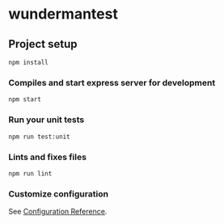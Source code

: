# wundermantest

## Project setup
```
npm install
```

### Compiles and start express server for development
```
npm start
```

### Run your unit tests
```
npm run test:unit
```

### Lints and fixes files
```
npm run lint
```

### Customize configuration
See [Configuration Reference](https://cli.vuejs.org/config/).
